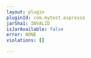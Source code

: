 ```yaml
---
layout: plugin
pluginId: com.mytest.espresso
jarSha1: INVALID
isJarAvailable: false
error: NONE
violations: []

---
```

